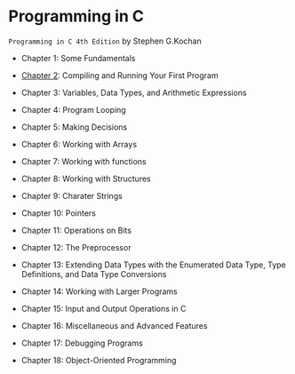 # Programming in C 

`Programming in C 4th Edition` by Stephen G.Kochan

* Chapter 1: Some Fundamentals

* [Chapter 2](chapter_2/chapter_2.md): Compiling and Running Your First Program

* Chapter 3: Variables, Data Types, and Arithmetic Expressions

* Chapter 4: Program Looping

* Chapter 5: Making Decisions

* Chapter 6: Working with Arrays

* Chapter 7: Working with functions

* Chapter 8: Working with Structures

* Chapter 9: Charater Strings

* Chapter 10: Pointers

* Chapter 11: Operations on Bits

* Chapter 12: The Preprocessor

* Chapter 13: Extending Data Types with the Enumerated Data Type, Type Definitions, and Data Type Conversions

* Chapter 14: Working with Larger Programs

* Chapter 15: Input and Output Operations in C

* Chapter 16: Miscellaneous and Advanced Features

* Chapter 17: Debugging Programs

* Chapter 18: Object-Oriented Programming
